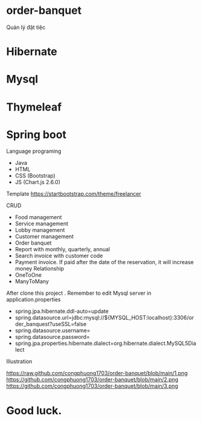 # order-banquet
Quản lý đặt tiệc

# Hibernate
# Mysql
# Thymeleaf
# Spring boot

Language programing
- Java
- HTML
- CSS (Bootstrap)
- JS (Chart.js 2.6.0)

Template
https://startbootstrap.com/theme/freelancer

CRUD 
- Food management
- Service management
- Lobby management
- Customer management
- Order banquet
- Report with monthly, quarterly, annual
- Search invoice with customer code 
- Payment invoice. If paid after the date of the reservation, it will increase money
Relationship 
- OneToOne
- ManyToMany

After clone this project . Remember to edit Mysql server in application.properties 

- spring.jpa.hibernate.ddl-auto=update
- spring.datasource.url=jdbc:mysql://${MYSQL_HOST:localhost}:3306/order_banquest?useSSL=false
- spring.datasource.username=
- spring.datasource.password=
- spring.jpa.properties.hibernate.dialect=org.hibernate.dialect.MySQL5Dialect

Illustration

https://raw.github.com/congphuong1703/order-banquet/blob/main/1.png
https://github.com/congphuong1703/order-banquet/blob/main/2.png
https://github.com/congphuong1703/order-banquet/blob/main/3.png

# Good luck.
